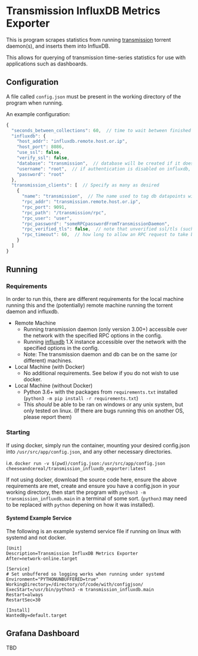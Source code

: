 # Transmission InfluxDB Metrics Exporter

This is program scrapes statistics from running [transmission](https://transmissionbt.com/) torrent daemon(s), and inserts them into InfluxDB.

This allows for querying of transmission time-series statistics for use with applications such as dashboards.

## Configuration

A file called `config.json` must be present in the working directory of the program when running.

An example configuration:

```javascript
{
  "seconds_between_collections": 60,  // time to wait between finished transmission scrapes
  "influxdb": {
    "host_addr": "influxdb.remote.host.or.ip",
    "host_port": 8086,
    "use_ssl": false,
    "verify_ssl": false,
    "database": "transmission",  // database will be created if it doesn't exist
    "username": "root",  // if authentication is disabled on influxdb, leave user/pass as-is
    "password": "root"
  },
  "transmission_clients": [  // Specify as many as desired
    {
      "name": "transmission",  // The name used to tag db datapoints with for this transmission daemon. Useful to make unique when you have more than one client
      "rpc_addr": "transmission.remote.host.or.ip",
      "rpc_port": 9091,
      "rpc_path": "/transmission/rpc",
      "rpc_user": "user",
      "rpc_password": "someRPCpasswordFromTransmissionDaemon",
      "rpc_verified_tls": false,  // note that unverified ssl/tls (such as with self-signed cert) is not currently supported
      "rpc_timeout": 60,  // how long to allow an RPC request to take before timing out with an error
    }
  ]
}
```

## Running

### Requirements

In order to run this, there are different requirements for the local machine running this and the (potentially) remote machine running the torrent daemon and influxdb.

- Remote Machine
  - Running transmission daemon (only version 3.00+) accessible over the network with the specified RPC options in the config.
  - Running [influxdb](https://www.influxdata.com/time-series-platform/) 1.X instance accessible over the network with the specified options in the config.
  - Note: The transmission daemon and db can be on the same (or different) machines.
- Local Machine (with Docker)
  - No additional requirements. See below if you do not wish to use docker.
- Local Machine (without Docker)
  - Python 3.6+ with the packages from `requirements.txt` installed (`python3 -m pip install -r requirements.txt`)
  - This _should_ be able to be ran on windows or any unix system, but only tested on linux.
    (If there are bugs running this on another OS, please report them)

### Starting

If using docker, simply run the container, mounting your desired config.json into `/usr/src/app/config.json`, and any other necessary directories.

i.e. `docker run -v $(pwd)/config.json:/usr/src/app/config.json cheeseandcereal/transmission_influxdb_exporter:latest`

If not using docker, download the source code here, ensure the above requirements are met,
create and ensure you have a config.json in your working directory,
then start the program with `python3 -m transmission_influxdb.main` in a terminal of some sort.
(`python3` may need to be replaced with `python` depening on how it was installed).

#### Systemd Example Service

The following is an example systemd service file if running on linux with systemd and not docker.

```systemd
[Unit]
Description=Transmission InfluxDB Metrics Exporter
After=network-online.target

[Service]
# Set unbuffered so logging works when running under systemd
Environment="PYTHONUNBUFFERED=true"
WorkingDirectory=/directory/of/code/with/configjson/
ExecStart=/usr/bin/python3 -m transmission_influxdb.main
Restart=always
RestartSec=30

[Install]
WantedBy=default.target
```

## Grafana Dashboard

TBD
